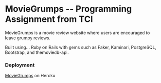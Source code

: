 # MovieGrumps -- Programming Assignment from TCI

MovieGrumps is a movie review website where users are encouraged to leave grumpy reviews. 

Built using... Ruby on Rails with gems such as Faker, Kaminari, PostgreSQL, Bootstrap, and themoviedb-api.

### Deployment

[MovieGrumps](https://moviegrumps.herokuapp.com/) on Heroku